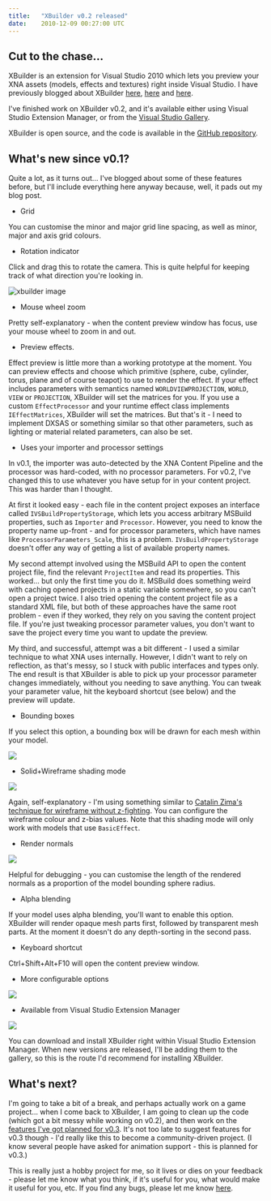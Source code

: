 ```yaml
---
title:   "XBuilder v0.2 released"
date:    2010-12-09 00:27:00 UTC
---
```


## Cut to the chase...

XBuilder is an extension for Visual Studio 2010 which lets you preview your XNA assets (models, effects and textures) right inside Visual Studio. I have previously blogged about XBuilder [here](/blog/archive/2010/11/26/announcing-xbuilder-a-free--open-source-content), [here](/blog/archive/2010/12/01/xbuilder-updates---grid-rotation-indicator-mouse) and [here](/blog/archive/2010/12/01/xbuilder-updates---show-normals).

I've finished work on XBuilder v0.2, and it's available either using Visual Studio Extension Manager, or from the [Visual Studio Gallery](http://visualstudiogallery.msdn.microsoft.com/en-us/30e6bc7d-4d92-49da-ac40-adab43fd94a1).

XBuilder is open source, and the code is available in the [GitHub repository](https://github.com/formosatek/xbuilder).

## What's new since v0.1?

Quite a lot, as it turns out... I've blogged about some of these features before, but I'll include everything here anyway because, well, it pads out my blog post.

* Grid

You can customise the minor and major grid line spacing, as well as minor, major and axis grid colours.

* Rotation indicator

Click and drag this to rotate the camera. This is quite helpful for keeping track of what direction you're looking in.

![xbuilder image](/assets/520c9097f51f27a5a300001c/xbuilder8.jpg)

* Mouse wheel zoom

Pretty self-explanatory - when the content preview window has focus, use your mouse wheel to zoom in and out.

* Preview effects.

Effect preview is little more than a working prototype at the moment. You can preview effects and choose which primitive (sphere, cube, cylinder, torus, plane and of course teapot) to use to render the effect. If your effect includes parameters with semantics named `WORLDVIEWPROJECTION`, `WORLD`, `VIEW` or `PROJECTION`, XBuilder will set the matrices for you. If you use a custom `EffectProcessor` and your runtime effect class implements `IEffectMatrices`, XBuilder will set the matrices. But that's it - I need to implement DXSAS or something similar so that other parameters, such as lighting or material related parameters, can also be set.

* Uses your importer and processor settings

In v0.1, the importer was auto-detected by the XNA Content Pipeline and the processor was hard-coded, with no processor parameters. For v0.2, I've changed this to use whatever you have setup for in your content project. This was harder than I thought.

At first it looked easy - each file in the content project exposes an interface called `IVSBuildPropertyStorage`, which lets you access arbitrary MSBuild properties, such as `Importer` and `Processor`. However, you need to know the property name up-front - and for processor parameters, which have names like `ProcessorParameters_Scale`, this is a problem. `IVsBuildPropertyStorage` doesn't offer any way of getting a list of available property names.

My second attempt involved using the MSBuild API to open the content project file, find the relevant `ProjectItem` and read its properties. This worked... but only the first time you do it. MSBuild does something weird with caching opened projects in a static variable somewhere, so you can't open a project twice. I also tried opening the content project file as a standard XML file, but both of these approaches have the same root problem - even if they worked, they rely on you saving the content project file. If you're just tweaking processor parameter values, you don't want to save the project every time you want to update the preview.

My third, and successful, attempt was a bit different - I used a similar technique to what XNA uses internally. However, I didn't want to rely on reflection, as that's messy, so I stuck with public interfaces and types only. The end result is that XBuilder is able to pick up your processor parameter changes immediately, without you needing to save anything. You can tweak your parameter value, hit the keyboard shortcut (see below) and the preview will update.

* Bounding boxes

If you select this option, a bounding box will be drawn for each mesh within your model.

![](/assets/520c9096f51f27a5a300001a/xbuilder10.jpg)

* Solid+Wireframe shading mode

![](/assets/520c9096f51f27a5a300001b/xbuilder11.jpg)

Again, self-explanatory - I'm using something similar to [Catalin Zima's technique for wireframe without z-fighting](http://www.catalinzima.com/samples/12-months-12-samples-2008/drawing-wireframes-without-z-fighting/). You can configure the wireframe colour and z-bias values. Note that this shading mode will only work with models that use `BasicEffect`.

* Render normals

![](/assets/520c9099f51f27a5a3000020/xbuilder12.jpg)

Helpful for debugging - you can customise the length of the rendered normals as a proportion of the model bounding sphere radius.

* Alpha blending

If your model uses alpha blending, you'll want to enable this option. XBuilder will render opaque mesh parts first, followed by transparent mesh parts. At the moment it doesn't do any depth-sorting in the second pass.

* Keyboard shortcut

Ctrl+Shift+Alt+F10 will open the content preview window.

* More configurable options

![](/assets/520c9096f51f27a1dd000015/xbuilder9.jpg)

* Available from Visual Studio Extension Manager

![](/assets/520c9097f51f27a5a300001d/xbuilder13.jpg)

You can download and install XBuilder right within Visual Studio Extension Manager. When new versions are released, I'll be adding them to the gallery, so this is the route I'd recommend for installing XBuilder.

## What's next?

I'm going to take a bit of a break, and perhaps actually work on a game project... when I come back to XBuilder, I am going to clean up the code (which got a bit messy while working on v0.2), and then work on the [features I've got planned for v0.3](https://github.com/formosatek/xbuilder/issues). It's not too late to suggest features for v0.3 though - I'd really like this to become a community-driven project. (I know several people have asked for animation support - this is planned for v0.3.)

This is really just a hobby project for me, so it lives or dies on your feedback - please let me know what you think, if it's useful for you, what would make it useful for you, etc. If you find any bugs, please let me know [here](https://github.com/formosatek/xbuilder/issues).